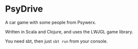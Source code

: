 PsyDrive
========

A car game with some people from Psywerx.

Written in Scala and Clojure, and uses the LWJGL game library.

You need sbt, then just `sbt run` from your console.
